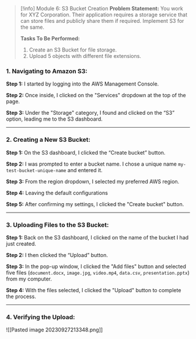 > [!info] Module 6: S3 Bucket Creation
> **Problem Statement:** 
> You work for XYZ Corporation. Their application requires a storage service that can store files and publicly share them if required. Implement S3 for the same. 
> 
> **Tasks To Be Performed:** 
> 1. Create an S3 Bucket for file storage. 
> 2. Upload 5 objects with different file extensions.

### **1. Navigating to Amazon S3:**

**Step 1:** I started by logging into the AWS Management Console.

**Step 2:** Once inside, I clicked on the "Services" dropdown at the top of the page.

**Step 3:** Under the "Storage" category, I found and clicked on the “S3” option, leading me to the S3 dashboard.

---

### **2. Creating a New S3 Bucket:**

**Step 1:** On the S3 dashboard, I clicked the “Create bucket” button.

**Step 2:** I was prompted to enter a bucket name. I chose a unique name `my-test-bucket-unique-name` and entered it.

**Step 3:** From the region dropdown, I selected my preferred AWS region.

**Step 4:** Leaving the default configurations 

**Step 5:** After confirming my settings, I clicked the "Create bucket" button.

---

### **3. Uploading Files to the S3 Bucket:**

**Step 1:** Back on the S3 dashboard, I clicked on the name of the bucket I had just created.

**Step 2:** I then clicked the “Upload” button.

**Step 3:** In the pop-up window, I clicked the "Add files" button and selected five files (`document.docx`, `image.jpg`, `video.mp4`, `data.csv`, `presentation.pptx`) from my computer.

**Step 4:** With the files selected, I clicked the "Upload" button to complete the process.

---


<!---


### **4. (Optional) Making the Files Public:**

**Step 1:** Once the files were uploaded, I checked the boxes next to each file.

**Step 2:** I clicked the "Actions" dropdown and selected the "Make public" option.


---

### **5. Verifying the Upload:**

**Step 1:** To make sure my files were uploaded correctly, I clicked on each one individually, confirming their presence and accessibility.

**Step 2:** Since I had the option of making them public, I also noted the public URL in the file's properties, for any future references.
-->


### **4. Verifying the Upload:**
![[Pasted image 20230927213348.png]]
